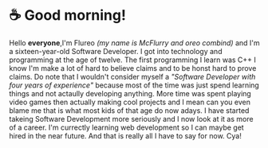 # ☕ Good morning!
Hello **everyone**,I'm Flureo *(my name is McFlurry and oreo combind)* 
and I'm a sixteen-year-old Software Developer. I got into technology 
and programming at the age of twelve. The first programming I learn 
was C++ I know I'm make a lot of hard to believe claims and to be 
honst hard to prove claims. Do note that I wouldn't consider myself 
a *"Software Developer with four years of experience"* because most 
of the time was just spend learning things and not actaully developing
anything. More time was spent playing video games then actually making 
cool projects and I mean can you even blame me that is what most kids 
of that age do now adays. I have started takeing Software Development 
more seriously and I now look at it as more of a career. I'm currectly
learning web development so I can maybe get hired in the near future.
And that is really all I have to say for now. Cya!
